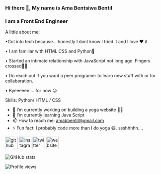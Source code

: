 ### Hi there 👋, My name is  Ama Bentsiwa Bentil
### I am a Front End Engineer

A little about me:

•Got into tech because... honestly I dont know I tried it and I love ♥ it

• I am familiar with HTML CSS and Python🐍

• Started an intimate relationship with JavaScript not long ago. Fingers crossed🤞🏿

• Do reach out if you want a peer programer to learn new stuff with or for collaboration.

• Byeeeeee.... for now 😉

Skills: Python/ HTML / CSS

- 🔭 I’m currently working on building a yoga website 💃🏽 
- 🌱 I’m currently learning Java Script  
- 📫 How to reach me: amabbentil@gmail.com 
- ⚡ Fun fact: I probably code more than I do yoga 😄. ssshhhhh.... 


[<img src='https://cdn.jsdelivr.net/npm/simple-icons@3.0.1/icons/github.svg' alt='github' height='40'>](https://github.com/Miss-Bentil)  [<img src='https://cdn.jsdelivr.net/npm/simple-icons@3.0.1/icons/instagram.svg' alt='instagram' height='40'>](https://www.instagram.com/thecute_yogi/)  [<img src='https://cdn.jsdelivr.net/npm/simple-icons@3.0.1/icons/twitter.svg' alt='twitter' height='40'>](https://twitter.com/bentsiwa_)  [<img src='https://cdn.jsdelivr.net/npm/simple-icons@3.0.1/icons/icloud.svg' alt='website' height='40'>](linktr.ee/thecute_yogi)  

![GitHub stats](https://github-readme-stats.vercel.app/api?username=Miss-Bentil&show_icons=true)  
   

![Profile views](https://gpvc.arturio.dev/Miss-Bentil)  
